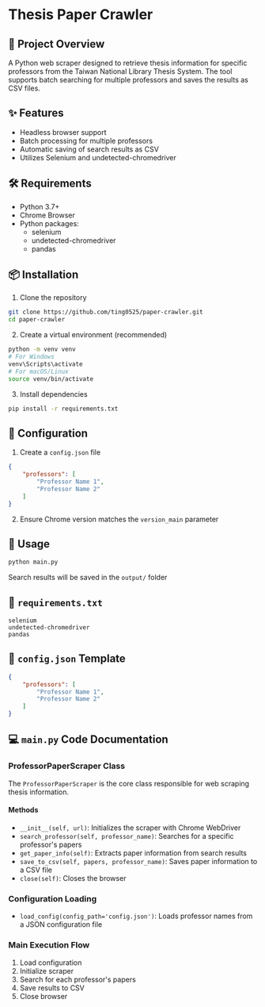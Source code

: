 # Thesis Paper Crawler

## 📖 Project Overview

A Python web scraper designed to retrieve thesis information for specific professors from the Taiwan National Library Thesis System. The tool supports batch searching for multiple professors and saves the results as CSV files.

## ✨ Features

- Headless browser support
- Batch processing for multiple professors
- Automatic saving of search results as CSV
- Utilizes Selenium and undetected-chromedriver

## 🛠 Requirements

- Python 3.7+
- Chrome Browser
- Python packages:
  - selenium
  - undetected-chromedriver
  - pandas

## 📦 Installation

1. Clone the repository
```bash
git clone https://github.com/ting0525/paper-crawler.git
cd paper-crawler
```

2. Create a virtual environment (recommended)
```bash
python -m venv venv
# For Windows
venv\Scripts\activate
# For macOS/Linux
source venv/bin/activate
```

3. Install dependencies
```bash
pip install -r requirements.txt
```

## 🔧 Configuration

1. Create a `config.json` file
```json
{
    "professors": [
        "Professor Name 1",
        "Professor Name 2"
    ]
}
```

2. Ensure Chrome version matches the `version_main` parameter

## 🚀 Usage

```bash
python main.py
```

Search results will be saved in the `output/` folder

## 📄 `requirements.txt`

```
selenium
undetected-chromedriver
pandas
```

## 🔧 `config.json` Template

```json
{
    "professors": [
        "Professor Name 1",
        "Professor Name 2"
    ]
}
```

## 💻 `main.py` Code Documentation

### ProfessorPaperScraper Class

The `ProfessorPaperScraper` is the core class responsible for web scraping thesis information.

#### Methods

- `__init__(self, url)`: Initializes the scraper with Chrome WebDriver
- `search_professor(self, professor_name)`: Searches for a specific professor's papers
- `get_paper_info(self)`: Extracts paper information from search results
- `save_to_csv(self, papers, professor_name)`: Saves paper information to a CSV file
- `close(self)`: Closes the browser

### Configuration Loading

- `load_config(config_path='config.json')`: Loads professor names from a JSON configuration file

### Main Execution Flow

1. Load configuration
2. Initialize scraper
3. Search for each professor's papers
4. Save results to CSV
5. Close browser

